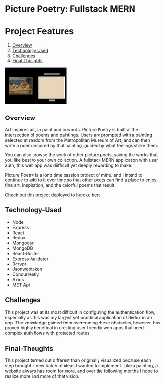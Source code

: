 # Picture Poetry: Fullstack MERN

# Project Features

1. [Overview](#Overview)
2. [Technology Used](#Technology-Used)
3. [Challenges](#Challenges)
4. [Final Thoughts](#Final-Thoughts)

<img src="./client/src/assets/screenshot.png" alt="poem write" width="200"/>

## Overview

Art inspires art, in paint and in words. Picture Poetry is built at the intersection of poems and paintings. Users are prompted with a painting selected at random from the Metropolitan Museum of Art, and can then write a poem inspired by that painting, guided by what feelings strike them.

You can also browse the work of other picture poets, saving the works that you like best to your own collection. A fullstack MERN application with user auth, this web app was diifficult yet deeply rewarding to make.

Picture Poetry is a long time passion project of mine, and I intend to continue to add to it over time so that other poets can find a place to enjoy fine art, inspiration, and the colorful poems that result.

Check out this project deployed to heroku [here](https://picturepoetry.herokuapp.com/)

## Technology-Used

- Node
- Express
- React
- Redux
- Mongoose
- MongoDB
- React-Router
- Express-Validator
- Bcrypt
- Jsonwebtoken
- Concurrently
- Axios
- MET Api

## Challenges

This project was at its most difficult in configuring the authentication flow, especially as this was my largest yet practical application of Redux in an app. The knowledge gained from overcoming these obstacles, however, has proved highly benefical in creating user friendly web apps that need complex auth flows with protected routes.

## Final-Thoughts

This project turned out different than originally visualized because each step brought a new batch of ideas I wanted to implement. Like a painting, a website always has room for more, and over the following months I hope to realize more and more of that vision.
